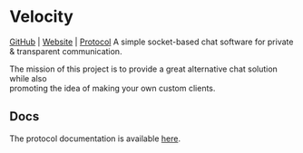 # Velocity
[GitHub](https://github.com/Saturn-Hosting/velocity) | [Website](https://velocity.lat) | [Protocol](https://velocity.lat/protocol) 
A simple socket-based chat software for private & transparent communication.

The mission of this project is to provide a great alternative chat solution while also <br/>promoting the idea of making your own custom clients.
## Docs
The protocol documentation is available [here](https://velocity.lat/protocol).
